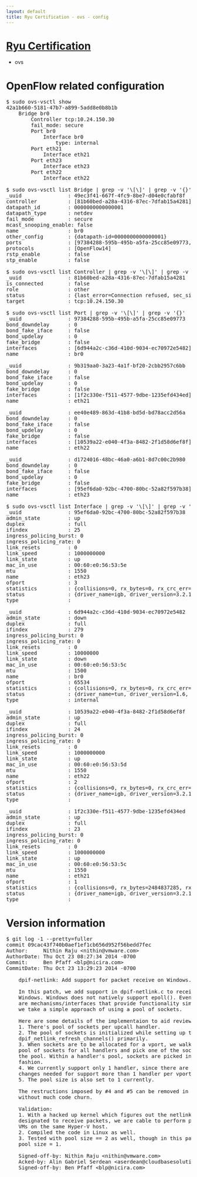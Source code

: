 ```yaml
---
layout: default
title: Ryu Certification - ovs - config
---
```

# [Ryu Certification](http://osrg.github.io/ryu/certification.html)
* ovs 

# OpenFlow related configuration
<pre>
$ sudo ovs-vsctl show
42a1b660-5181-47b7-a899-5add8e0b8b1b
    Bridge br0
        Controller tcp:10.24.150.30
        fail_mode: secure
        Port br0
            Interface br0
                type: internal
        Port eth21
            Interface eth21
        Port eth23
            Interface eth23
        Port eth22
            Interface eth22

$ sudo ovs-vsctl list Bridge | grep -v '\[\]' | grep -v '{}'
_uuid               : 49ec3f41-667f-4fc9-8be7-d04e0cfabf8f
controller          : [81b60bed-a28a-4316-87ec-7dfab15a4281]
datapath_id         : 0000000000000001
datapath_type       : netdev
fail_mode           : secure
mcast_snooping_enable: false
name                : br0
other_config        : {datapath-id=0000000000000001}
ports               : [97384288-595b-495b-a5fa-25cc85e09773, 9b319aa0-3a23-4a1f-bf20-2cbb2957c6bb, d1724016-48bc-46a0-a6b1-8d7c00c2b980, ee40e489-863d-41b8-bd5d-bd78acc2d56a]
protocols           : [OpenFlow14]
rstp_enable         : false
stp_enable          : false

$ sudo ovs-vsctl list Controller | grep -v '\[\]' | grep -v '{}'
_uuid               : 81b60bed-a28a-4316-87ec-7dfab15a4281
is_connected        : false
role                : other
status              : {last_error=Connection refused, sec_since_connect=687, sec_since_disconnect=1, state=BACKOFF}
target              : tcp:10.24.150.30

$ sudo ovs-vsctl list Port | grep -v '\[\]' | grep -v '{}'
_uuid               : 97384288-595b-495b-a5fa-25cc85e09773
bond_downdelay      : 0
bond_fake_iface     : false
bond_updelay        : 0
fake_bridge         : false
interfaces          : [6d944a2c-c36d-410d-9034-ec70972e5482]
name                : br0

_uuid               : 9b319aa0-3a23-4a1f-bf20-2cbb2957c6bb
bond_downdelay      : 0
bond_fake_iface     : false
bond_updelay        : 0
fake_bridge         : false
interfaces          : [1f2c330e-f511-4577-9dbe-1235efd434ed]
name                : eth21

_uuid               : ee40e489-863d-41b8-bd5d-bd78acc2d56a
bond_downdelay      : 0
bond_fake_iface     : false
bond_updelay        : 0
fake_bridge         : false
interfaces          : [10539a22-e040-4f3a-8482-2f1d58d6ef8f]
name                : eth22

_uuid               : d1724016-48bc-46a0-a6b1-8d7c00c2b980
bond_downdelay      : 0
bond_fake_iface     : false
bond_updelay        : 0
fake_bridge         : false
interfaces          : [95ef6da0-92bc-4700-80bc-52a82f597b38]
name                : eth23

$ sudo ovs-vsctl list Interface | grep -v '\[\]' | grep -v '{}'
_uuid               : 95ef6da0-92bc-4700-80bc-52a82f597b38
admin_state         : up
duplex              : full
ifindex             : 25
ingress_policing_burst: 0
ingress_policing_rate: 0
link_resets         : 0
link_speed          : 1000000000
link_state          : up
mac_in_use          : 00:60:e0:56:53:5e
mtu                 : 1550
name                : eth23
ofport              : 3
statistics          : {collisions=0, rx_bytes=0, rx_crc_err=0, rx_dropped=0, rx_errors=0, rx_frame_err=0, rx_over_err=0, rx_packets=0, tx_bytes=3738530908, tx_dropped=0, tx_errors=0, tx_packets=8218977}
status              : {driver_name=igb, driver_version=3.2.10-k, firmware_version=2.10-9}
type                : 

_uuid               : 6d944a2c-c36d-410d-9034-ec70972e5482
admin_state         : down
duplex              : full
ifindex             : 279
ingress_policing_burst: 0
ingress_policing_rate: 0
link_resets         : 0
link_speed          : 10000000
link_state          : down
mac_in_use          : 00:60:e0:56:53:5c
mtu                 : 1500
name                : br0
ofport              : 65534
statistics          : {collisions=0, rx_bytes=0, rx_crc_err=0, rx_dropped=0, rx_errors=0, rx_frame_err=0, rx_over_err=0, rx_packets=0, tx_bytes=0, tx_dropped=0, tx_errors=0, tx_packets=0}
status              : {driver_name=tun, driver_version=1.6, firmware_version=N/A}
type                : internal

_uuid               : 10539a22-e040-4f3a-8482-2f1d58d6ef8f
admin_state         : up
duplex              : full
ifindex             : 24
ingress_policing_burst: 0
ingress_policing_rate: 0
link_resets         : 0
link_speed          : 1000000000
link_state          : up
mac_in_use          : 00:60:e0:56:53:5d
mtu                 : 1550
name                : eth22
ofport              : 2
statistics          : {collisions=0, rx_bytes=0, rx_crc_err=0, rx_dropped=0, rx_errors=0, rx_frame_err=0, rx_over_err=0, rx_packets=0, tx_bytes=2571775192, tx_dropped=0, tx_errors=0, tx_packets=104836672}
status              : {driver_name=igb, driver_version=3.2.10-k, firmware_version=2.10-9}
type                : 

_uuid               : 1f2c330e-f511-4577-9dbe-1235efd434ed
admin_state         : up
duplex              : full
ifindex             : 23
ingress_policing_burst: 0
ingress_policing_rate: 0
link_resets         : 0
link_speed          : 1000000000
link_state          : up
mac_in_use          : 00:60:e0:56:53:5c
mtu                 : 1550
name                : eth21
ofport              : 1
statistics          : {collisions=0, rx_bytes=2484837285, rx_crc_err=0, rx_dropped=0, rx_errors=0, rx_frame_err=0, rx_over_err=0, rx_packets=170687219, tx_bytes=0, tx_dropped=0, tx_errors=0, tx_packets=0}
status              : {driver_name=igb, driver_version=3.2.10-k, firmware_version=2.10-9}
type                : 
</pre>

# Version information
<pre>
$ git log -1 --pretty=fuller
commit 09cac43f740b0aef1ef1cb656d952f56bedd7fec
Author:     Nithin Raju &lt;nithin@vmware.com&gt;
AuthorDate: Thu Oct 23 08:27:34 2014 -0700
Commit:     Ben Pfaff &lt;blp@nicira.com&gt;
CommitDate: Thu Oct 23 13:29:23 2014 -0700

    dpif-netlink: Add support for packet receive on Windows.
    
    In this patch, we add support in dpif-netlink.c to receive packets on
    Windows. Windows does not natively support epoll&#40;&#41;. Even though there
    are mechanisms/interfaces that provide functionality similar to epoll&#40;&#41;,
    we take a simple approach of using a pool of sockets.
    
    Here are some details of the implementaion to aid review:
    1. There's pool of sockets per upcall handler.
    2. The pool of sockets is initialized while setting up the handler in
    dpif_netlink_refresh_channels&#40;&#41; primarily.
    3. When sockets are to be allocated for a vport, we walk through the
    pool of sockets for all handlers and pick one of the sockets in each of
    the pool. Within a handler's pool, sockets are picked in a round-robin
    fashion.
    4. We currently support only 1 handler, since there are some kernel
    changes needed for support more than 1 handler per vport.
    5. The pool size is also set to 1 currently.
    
    The restructions imposed by #4 and #5 can be removed in the future
    without much code churn.
    
    Validation:
    1. With a hacked up kernel which figures out the netlink socket that is
    designated to receive packets, we are cable to perform pings between 2
    VMs on the same Hyper-V host.
    2. Compiled the code in Linux as well.
    3. Tested with pool size == 2 as well, though in this patch we set the
    pool size = 1.
    
    Signed-off-by: Nithin Raju &lt;nithin@vmware.com&gt;
    Acked-by: Alin Gabriel Serdean &lt;aserdean@cloudbasesolutions.com&gt;
    Signed-off-by: Ben Pfaff &lt;blp@nicira.com&gt;
</pre>
